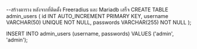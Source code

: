 --สร้างตาราง หลังจากที่ติดตั้ง Freeradius และ Mariadb เสร็จ
CREATE TABLE admin_users (
    id INT AUTO_INCREMENT PRIMARY KEY,
    username VARCHAR(50) UNIQUE NOT NULL,
    passwords VARCHAR(255) NOT NULL
);

INSERT INTO admin_users (username, passwords) VALUES 
('admin', 'admin');
